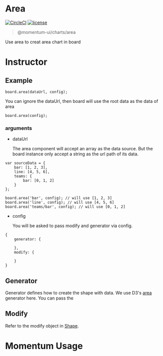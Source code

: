 # Area

[![CircleCI](https://img.shields.io/circleci/project/github/momentum-design/momentum-ui/main.svg)](https://circleci.com/gh/momentum-design/momentum-ui/)
[![license](https://img.shields.io/github/license/momentum-design/momentum-ui.svg?color=blueviolet)](https://github.com/momentum-design/momentum-ui/blob/main/charts/LICENSE)

> @momentum-ui/charts/area

Use area to creat area chart in board

# Instructor

## Example

```
board.area(dataUrl, config);
```

You can ignore the dataUrl, then board will use the root data as the data of area

```
board.area(config);
```

### arguments

+ dataUrl

	The area component will accept an array as the data source. But the board instance only accept a string as the url path of its data.
	
```
var sourceData = {
	bar: [1, 2, 3],
	line: [4, 5, 6],
	teams: {
		bar: [0, 1, 2]
	}
};

board.area('bar', config); // will use [1, 2, 3]
board.area('line', config); // will use [4, 5, 6]
board.area('teams/bar', config); // will use [0, 1, 2]
```

+ config

	You will be asked to pass modify and generator via config.
	
```
{
	generator: {
	
	},
	modify: {
    
	}
}
```

## Generator

Generator defines how to create the shape with data. We use D3's [area](https://github.com/d3/d3-shape/blob/v1.3.5/README.md#areas) generator here. You can pass the 

## Modify

Refer to the modify object in [Shape](../shape/README.md).

# Momentum Usage
